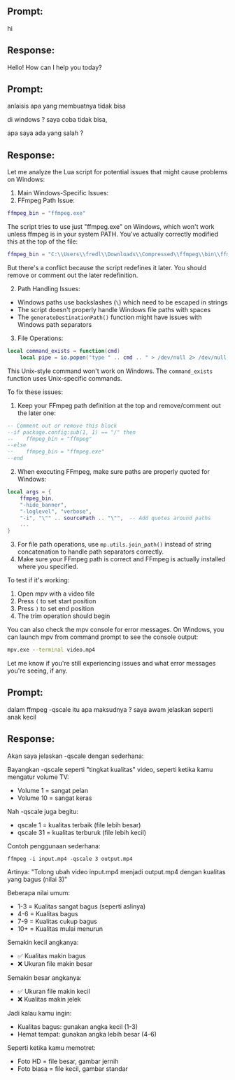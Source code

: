 ## Prompt:
hi

## Response:
Hello! How can I help you today?

## Prompt:
anlaisis apa yang membuatnya tidak bisa

di windows ? saya coba tidak bisa,

apa saya ada yang salah ?

## Response:
Let me analyze the Lua script for potential issues that might cause problems on Windows:

1.  Main Windows-Specific Issues:
2.  FFmpeg Path Issue:

```lua
ffmpeg_bin = "ffmpeg.exe"
```

The script tries to use just "ffmpeg.exe" on Windows, which won't work unless ffmpeg is in your system PATH. You've actually correctly modified this at the top of the file:

```lua
ffmpeg_bin = "C:\\Users\\fredl\\Downloads\\Compressed\\ffmpeg\\bin\\ffmpeg.exe"
```

But there's a conflict because the script redefines it later. You should remove or comment out the later redefinition.

2.  Path Handling Issues:

*   Windows paths use backslashes (`\`) which need to be escaped in strings
*   The script doesn't properly handle Windows file paths with spaces
*   The `generateDestinationPath()` function might have issues with Windows path separators

3.  File Operations:

```lua
local command_exists = function(cmd)
    local pipe = io.popen("type " .. cmd .. " > /dev/null 2> /dev/null; printf \"$?\"", "r")
```

This Unix-style command won't work on Windows. The `command_exists` function uses Unix-specific commands.

To fix these issues:

1.  Keep your FFmpeg path definition at the top and remove/comment out the later one:

```lua
-- Comment out or remove this block
--if package.config:sub(1, 1) == "/" then
--    ffmpeg_bin = "ffmpeg"
--else
--    ffmpeg_bin = "ffmpeg.exe"
--end
```

2.  When executing FFmpeg, make sure paths are properly quoted for Windows:

```lua
local args = {
    ffmpeg_bin,
    "-hide_banner",
    "-loglevel", "verbose",
    "-i", "\"" .. sourcePath .. "\"",  -- Add quotes around paths
    ...
}
```

3.  For file path operations, use `mp.utils.join_path()` instead of string concatenation to handle path separators correctly.
4.  Make sure your FFmpeg path is correct and FFmpeg is actually installed where you specified.

To test if it's working:

1.  Open mpv with a video file
2.  Press `(` to set start position
3.  Press `)` to set end position
4.  The trim operation should begin

You can also check the mpv console for error messages. On Windows, you can launch mpv from command prompt to see the console output:

```cmd
mpv.exe --terminal video.mp4
```

Let me know if you're still experiencing issues and what error messages you're seeing, if any.

## Prompt:
dalam ffmpeg -qscale itu apa maksudnya ? saya awam jelaskan seperti anak kecil

## Response:
Akan saya jelaskan -qscale dengan sederhana:

Bayangkan -qscale seperti "tingkat kualitas" video, seperti ketika kamu mengatur volume TV:

*   Volume 1 = sangat pelan
*   Volume 10 = sangat keras

Nah -qscale juga begitu:

*   qscale 1 = kualitas terbaik (file lebih besar)
*   qscale 31 = kualitas terburuk (file lebih kecil)

Contoh penggunaan sederhana:

```
ffmpeg -i input.mp4 -qscale 3 output.mp4
```

Artinya: "Tolong ubah video input.mp4 menjadi output.mp4 dengan kualitas yang bagus (nilai 3)"

Beberapa nilai umum:

*   1-3 = Kualitas sangat bagus (seperti aslinya)
*   4-6 = Kualitas bagus
*   7-9 = Kualitas cukup bagus
*   10+ = Kualitas mulai menurun

Semakin kecil angkanya:

*   ✅ Kualitas makin bagus
*   ❌ Ukuran file makin besar

Semakin besar angkanya:

*   ✅ Ukuran file makin kecil
*   ❌ Kualitas makin jelek

Jadi kalau kamu ingin:

*   Kualitas bagus: gunakan angka kecil (1-3)
*   Hemat tempat: gunakan angka lebih besar (4-6)

Seperti ketika kamu memotret:

*   Foto HD = file besar, gambar jernih
*   Foto biasa = file kecil, gambar standar

